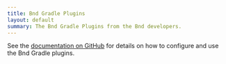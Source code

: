 ```yaml
---
title: Bnd Gradle Plugins
layout: default
summary: The Bnd Gradle Plugins from the Bnd developers.
---
```


See the [documentation on GitHub][1] for details on how to configure and
use the Bnd Gradle plugins.

[1]: https://github.com/bndtools/bnd/blob/master/biz.aQute.bnd.gradle/README.md
